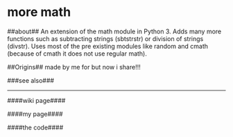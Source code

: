 more math
=========
##about##
An extension of the math module in Python 3. Adds many more functions such as subtracting strings (sbtstrstr)
or division of strings (divstr). Uses most of the pre existing modules like random and cmath (because of cmath it does not use
regular math).

##Origins##
made by me for but now i share!!!

###see also###
************
####wiki page####

####my page####

####the code####

